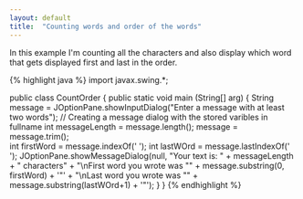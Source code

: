 ```yaml
---
layout: default
title:  "Counting words and order of the words"
---
```

In this example I'm counting all the characters and also display which word that gets displayed first and last in the order.

{% highlight java %}
import javax.swing.*;

public class CountOrder {
	public static void main (String[] arg) {
		String message =	JOptionPane.showInputDialog("Enter a message with at least two words"); // Creating a message dialog with the stored varibles in fullname
		int messageLength = message.length();
		message = message.trim();	
		int firstWord = message.indexOf(' ');
		int lastWOrd = message.lastIndexOf(' ');
		JOptionPane.showMessageDialog(null, 
				"Your text is: " + messageLength + " characters" +
				"\nFirst word you wrote was \"" + message.substring(0, firstWord) + '"' +
				"\nLast word you wrote was \"" + message.substring(lastWOrd+1) + '"');
	}
}
{% endhighlight %}
